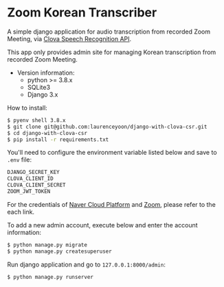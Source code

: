 # Zoom Korean Transcriber

A simple django application for audio transcription from recorded Zoom Meeting, via [Clova Speech Recognition API](https://api.ncloud-docs.com/docs/ai-naver-clovaspeechrecognition-stt).

This app only provides admin site for managing Korean transcription from recorded Zoom Meeting.

- Version information:
    - python >= 3.8.x
    - SQLite3
    - Django 3.x

How to install:

```bash
$ pyenv shell 3.8.x
$ git clone git@github.com:laurenceyoon/django-with-clova-csr.git
$ cd django-with-clova-csr
$ pip install -r requirements.txt
```

You'll need to configure the environment variable listed below and save to `.env` file:

```bash
DJANGO_SECRET_KEY
CLOVA_CLIENT_ID
CLOVA_CLIENT_SECRET
ZOOM_JWT_TOKEN
```

For the credentials of [Naver Cloud Platform](https://www.ncloud.com/) and [Zoom](https://developers.zoom.us/), please refer to the each link.

To add a new admin account, execute below and enter the account information:
```bash
$ python manage.py migrate
$ python manage.py createsuperuser
```

Run django application and go to `127.0.0.1:8000/admin`:

```bash
$ python manage.py runserver
```
